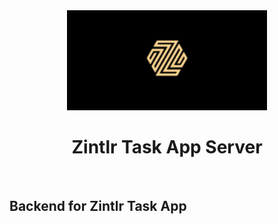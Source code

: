 <div align="center">
  <img src="assets/images/logo.png" alt="Magator Logo" width="320">
  <h1>Zintlr Task App Server</h1>
</div>
<br>

## Backend for Zintlr Task App
